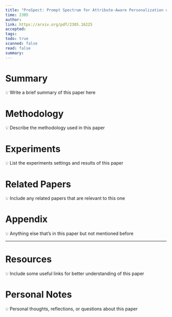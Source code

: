 ```yaml
---
title: "ProSpect: Prompt Spectrum for Attribute-Aware Personalization of Diffusion Models"
time: 2305
author: 
link: https://arxiv.org/pdf/2305.16225
accepted: 
tags: 
todo: true
scanned: false
read: false
summary:
---
```

# Summary
💡 Write a brief summary of this paper here

# Methodology
💡 Describe the methodology used in this paper

# Experiments
💡 List the experiments settings and results of this paper

# Related Papers
💡 Include any related papers that are relevant to this one

# Appendix
💡 Anything else that’s in this paper but not mentioned before

---
# Resources
💡 Include some useful links for better understanding of this paper

# Personal Notes
💡 Personal thoughts, reflections, or questions about this paper